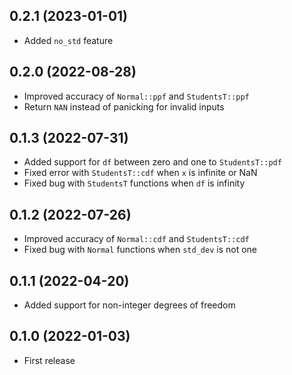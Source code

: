 ## 0.2.1 (2023-01-01)

- Added `no_std` feature

## 0.2.0 (2022-08-28)

- Improved accuracy of `Normal::ppf` and `StudentsT::ppf`
- Return `NAN` instead of panicking for invalid inputs

## 0.1.3 (2022-07-31)

- Added support for `df` between zero and one to `StudentsT::pdf`
- Fixed error with `StudentsT::cdf` when `x` is infinite or NaN
- Fixed bug with `StudentsT` functions when `df` is infinity

## 0.1.2 (2022-07-26)

- Improved accuracy of `Normal::cdf` and `StudentsT::cdf`
- Fixed bug with `Normal` functions when `std_dev` is not one

## 0.1.1 (2022-04-20)

- Added support for non-integer degrees of freedom

## 0.1.0 (2022-01-03)

- First release
